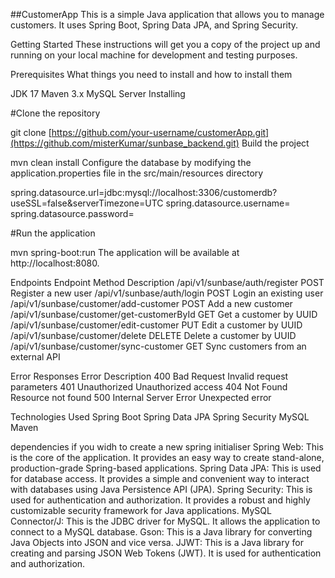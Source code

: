 ##CustomerApp
This is a simple Java application that allows you to manage customers. It uses Spring Boot, Spring Data JPA, and Spring Security.

Getting Started
These instructions will get you a copy of the project up and running on your local machine for development and testing purposes.

Prerequisites
What things you need to install and how to install them

JDK 17
Maven 3.x
MySQL Server
Installing

#Clone the repository

git clone [https://github.com/your-username/customerApp.git](https://github.com/misterKumar/sunbase_backend.git)
Build the project

mvn clean install
Configure the database by modifying the application.properties file in the src/main/resources directory

spring.datasource.url=jdbc:mysql://localhost:3306/customerdb?useSSL=false&serverTimezone=UTC
spring.datasource.username=<your-mysql-username>
spring.datasource.password=<your-mysql-password>

#Run the application

mvn spring-boot:run
The application will be available at http://localhost:8080.

Endpoints
Endpoint	Method	Description
/api/v1/sunbase/auth/register	POST	Register a new user
/api/v1/sunbase/auth/login	POST	Login an existing user
/api/v1/sunbase/customer/add-customer	POST	Add a new customer
/api/v1/sunbase/customer/get-customerById	GET	Get a customer by UUID
/api/v1/sunbase/customer/edit-customer	PUT	Edit a customer by UUID
/api/v1/sunbase/customer/delete	DELETE	Delete a customer by UUID
/api/v1/sunbase/customer/sync-customer	GET	Sync customers from an external API

Error Responses
Error	Description
400 Bad Request	Invalid request parameters
401 Unauthorized	Unauthorized access
404 Not Found	Resource not found
500 Internal Server Error	Unexpected error

Technologies Used
Spring Boot
Spring Data JPA
Spring Security
MySQL
Maven


dependencies if you widh to create  a new spring initialiser
Spring Web: This is the core of the application. It provides an easy way to create stand-alone, production-grade Spring-based applications.
Spring Data JPA: This is used for database access. It provides a simple and convenient way to interact with databases using Java Persistence API (JPA).
Spring Security: This is used for authentication and authorization. It provides a robust and highly customizable security framework for Java applications.
MySQL Connector/J: This is the JDBC driver for MySQL. It allows the application to connect to a MySQL database.
Gson: This is a Java library for converting Java Objects into JSON and vice versa.
JJWT: This is a Java library for creating and parsing JSON Web Tokens (JWT). It is used for authentication and authorization.
